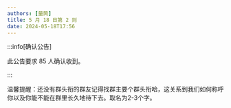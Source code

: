 ```yaml
---
authors: [量筒]
title: 5 月 18 日第 2 则
date: 2024-05-18T17:56
---
```


:::info[确认公告]

此公告要求 85 人确认收到。

:::

温馨提醒：还没有群头衔的群友记得找群主要个群头衔哈，这关系到我们如何称呼你以及你能不能在群里长久地待下去。取名为2-3个字。
